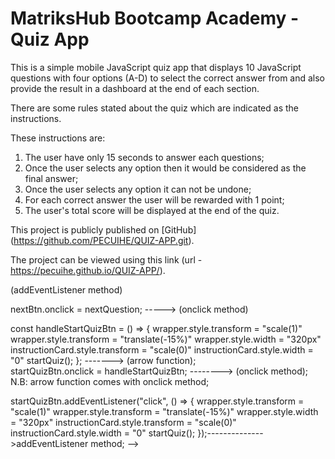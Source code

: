 # MatriksHub Bootcamp Academy - Quiz App

This is a simple mobile JavaScript quiz app that displays 10 JavaScript questions with four options (A-D) to select the correct answer from and also provide the result in a dashboard at the end of each section.

There are some rules stated about the quiz which are indicated as the instructions.

These instructions are:
1. The user have only 15 seconds to answer each questions;
2. Once the user selects any option then it would be considered as the final answer;
3. Once the user selects any option it can not be undone;
4. For each correct answer the user will be rewarded with 1 point;
5. The user's total score will be displayed at the end of the quiz.

This project is publicly published on [GitHub] (https://github.com/PECUIHE/QUIZ-APP.git).

The project can be viewed using this link (url - https://pecuihe.github.io/QUIZ-APP/).


<!-- 
<div class="attribution">
    Challenge by
    <a href="#" target="_blank"
      >MatriksHub BootCamp</a
    >. Coded by <a href="https://github.com/PECUIHE">PECUIHE</a>.
</div>

<style>
  .attribution {
    color: #646FF0;
    font-size: 14px;
    font-weight: bold;
    text-align: center;
    letter-spacing: 2px;
  }
  .attribution a {
    color: #d3d3d3;
    text-decoration: none;
  }
</style>

<script>
nextBtn.addEventListener("click",nextQuestion); -----> (addEventListener method)
nextBtn.onclick = nextQuestion; -----> (onclick method)

const handleStartQuizBtn = () => {
  wrapper.style.transform = "scale(1)"
  wrapper.style.transform = "translate(-15%)"
  wrapper.style.width = "320px"
  instructionCard.style.transform = "scale(0)"
  instructionCard.style.width = "0"
  startQuiz();
}; -------> (arrow function);   
startQuizBtn.onclick = handleStartQuizBtn; --------> (onclick method);
N.B: arrow function comes with onclick method;



startQuizBtn.addEventListener("click", () => {
  wrapper.style.transform = "scale(1)"
  wrapper.style.transform = "translate(-15%)"
  wrapper.style.width = "320px"
  instructionCard.style.transform = "scale(0)"
  instructionCard.style.width = "0"
  startQuiz();
});-------------->addEventListener method;
</script> -->
